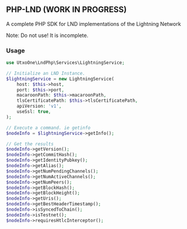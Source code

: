 ## PHP-LND (WORK IN PROGRESS)

A complete PHP SDK for LND implementations of the Lightning Network

Note: Do not use! It is incomplete.

### Usage

```php
use UtxoOne\LndPhp\Services\LightningService;

// Initialize an LND Instance.
$lightningService = new LightningService(
    host: $this->host,
    port: $this->port,
    macaroonPath: $this->macaroonPath,
    tlsCertificatePath: $this->tlsCertificatePath,
    apiVersion: 'v1',
    useSsl: true,
);

// Execute a command. ie getinfo
$nodeInfo = $lightningService->getInfo();

// Get the results
$nodeInfo->getVersion();
$nodeInfo->getCommitHash();
$nodeInfo->getIdentityPubkey();
$nodeInfo->getAlias();
$nodeInfo->getNumPendingChannels();
$nodeInfo->getNumActiveChannels();
$nodeInfo->getNumPeers();
$nodeInfo->getBlockHash();
$nodeInfo->getBlockHeight();
$nodeInfo->getUris();
$nodeInfo->getBestHeaderTimestamp();
$nodeInfo->isSyncedToChain();
$nodeInfo->isTestnet();
$nodeInfo->requiresHtlcInterceptor();
```



